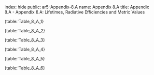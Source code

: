index: hide
public: ar5-Appendix-8.A
name: Appendix 8.A
title: Appendix 8.A - Appendix 8.A: Lifetimes, Radiative Efficiencies and Metric Values

{table:'Table_8_A_1}

{table:'Table_8_A_2}

{table:'Table_8_A_3}

{table:'Table_8_A_4}

{table:'Table_8_A_5}

{table:'Table_8_A_6}
